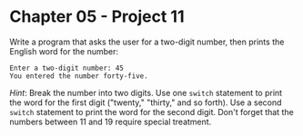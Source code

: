 # Chapter 05 - Project 11

Write a program that asks the user for a two-digit number, then prints the
English word for the number:

```
Enter a two-digit number: 45
You entered the number forty-five.
```

_Hint_: Break the number into two digits.  Use one `switch` statement to print
the word for the first digit ("twenty," "thirty," and so forth).  Use a second
`switch` statement to print the word for the second digit.  Don't forget that
the numbers between 11 and 19 require special treatment.
